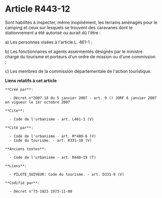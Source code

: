 # Article R443-12

Sont habilités à inspecter, même inopinément, les terrains aménagés pour le camping et ceux sur lesquels se trouvent des
caravanes dont le stationnement a été autorisé ou aurait dû l'être :

a) Les personnes visées à l'article L. 461-1 ;

b) Les fonctionnaires et agents assermentés désignés par le ministre chargé du tourisme et porteurs d'un ordre de mission ou
d'une commission ;

c) Les membres de la commission départementale de l'action touristique.

**Liens relatifs à cet article**

	**Créé par**:

	  - Décret n°2007-18 du 5 janvier 2007 - art. 9 () JORF 6 janvier 2007 en vigueur le 1er octobre 2007

	**Cite**:

	  - Code de l'urbanisme - art. L461-1 (V)

	**Cité par**:

	  - Code de l'urbanisme - art. R*480-6 (V)
	  - Code du tourisme. - art. R331-10 (V)

	**Anciens textes**:

	  - Code de l'urbanisme - art. R440-19 (T)

	**Liens**:

	  - PILOTE_SUIVEUR: Code du tourisme. - art. D331-9 (V)

	**Codifié par**:

	  - Décret n°73-1023 1973-11-08
